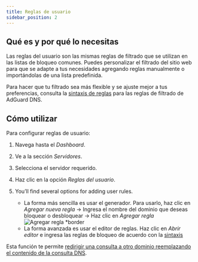 ```yaml
---
title: Reglas de usuario
sidebar_position: 2
---
```


## Qué es y por qué lo necesitas

Las reglas del usuario son las mismas reglas de filtrado que se utilizan en las listas de bloqueo comunes. Puedes personalizar el filtrado del sitio web para que se adapte a tus necesidades agregando reglas manualmente o importándolas de una lista predefinida.

Para hacer que tu filtrado sea más flexible y se ajuste mejor a tus preferencias, consulta la [sintaxis de reglas](/general/dns-filtering-syntax/) para las reglas de filtrado de AdGuard DNS.

## Cómo utilizar

Para configurar reglas de usuario:

1. Navega hasta el _Dashboard_.

2. Ve a la sección _Servidores_.

3. Selecciona el servidor requerido.

4. Haz clic en la opción _Reglas del usuario_.

5. You’ll find several options for adding user rules.

    - La forma más sencilla es usar el generador. Para usarlo, haz clic en _Agregar nueva regla_ → Ingresa el nombre del dominio que deseas bloquear o desbloquear → Haz clic en _Agregar regla_
       ![Agregar regla \*border](https://cdn.adtidy.org/content/kb/dns/private/new_dns/userrules_step5.png)
    - La forma avanzada es usar el editor de reglas. Haz clic en _Abrir editor_ e ingresa las reglas de bloqueo de acuerdo con la [sintaxis](/general/dns-filtering-syntax/)

Esta función te permite [redirigir una consulta a otro dominio reemplazando el contenido de la consulta DNS](/general/dns-filtering-syntax/#dnsrewrite-modifier).
